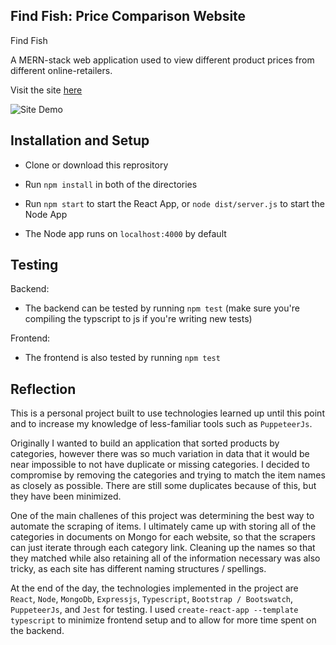 ## Find Fish: Price Comparison Website

Find Fish

A MERN-stack web application used to view different product prices from different online-retailers.

Visit the site [here](https://neptunerjo.github.io/price-compare)

![Site Demo](gif.gif)

## Installation and Setup

- Clone or download this reprository
- Run `npm install` in both of the directories
- Run `npm start` to start the React App, or `node dist/server.js` to start the Node App

- The Node app runs on `localhost:4000` by default

## Testing

Backend:

- The backend can be tested by running `npm test` (make sure you're compiling the typscript to js if you're writing new tests)

Frontend:

- The frontend is also tested by running `npm test`

## Reflection

This is a personal project built to use technologies learned up until this point and to increase my knowledge of less-familiar tools such as `PuppeteerJs`.

Originally I wanted to build an application that sorted products by categories, however there was so much variation in data that it would be near impossible to not have duplicate or missing categories. I decided to compromise by removing the categories and trying to match the item names as closely as possible. There are still some duplicates because of this, but they have been minimized.

One of the main challenes of this project was determining the best way to automate the scraping of items. I ultimately came up with storing all of the categories in documents on Mongo for each website, so that the scrapers can just iterate through each category link.
Cleaning up the names so that they matched while also retaining all of the information necessary was also tricky, as each site has different naming structures / spellings.

At the end of the day, the technologies implemented in the project are `React`, `Node`, `MongoDb`, `Expressjs`, `Typescript`, `Bootstrap / Bootswatch`, `PuppeteerJs`, and `Jest` for testing.
I used `create-react-app --template typescript` to minimize frontend setup and to allow for more time spent on the backend.
